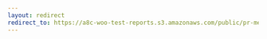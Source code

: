 ```yaml
---
layout: redirect
redirect_to: https://a8c-woo-test-reports.s3.amazonaws.com/public/pr-merge/37933/api/index.html
---
```

